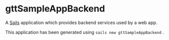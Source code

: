 # gttSampleAppBackend

A [Sails](http://sailsjs.org) application which provides backend services used by a web app.

This application has been generated using `sails new gttSampleAppBackend` .